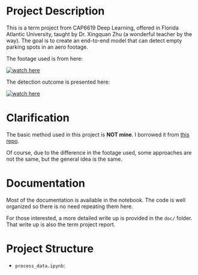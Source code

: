 # Project Description
This is a term project from CAP6619 Deep Learning, offered in Florida Atlantic University, taught by Dr. Xingquan Zhu (a wonderful teacher by the way). The goal is to create an end-to-end model that can detect empty parking spots in an aero footage.

The footage used is from here:

[![watch here](https://img.youtube.com/vi/IZ8NPmp0LPk/maxresdefault.jpg)](https://www.youtube.com/watch?v=IZ8NPmp0LPk)

The detection outcome is presented here:

[![watch here](https://img.youtube.com/vi/WmK37HBfnQ8/maxresdefault.jpg)](https://youtu.be/WmK37HBfnQ8)

# Clarification
The basic method used in this project is **NOT mine**. I borrowed it from [this repo](https://github.com/priya-dwivedi/Deep-Learning/tree/master/parking_spots_detector).

Of course, due to the difference in the footage used, some approaches are not the same, but the general idea is the same.

# Documentation
Most of the documentation is available in the notebook. The code is well organized so there is no need repeating them here.

For those interested, a more detailed write up is provided in the `doc/` folder. That write up is also the term project report.

# Project Structure
* `process_data.ipynb`: 